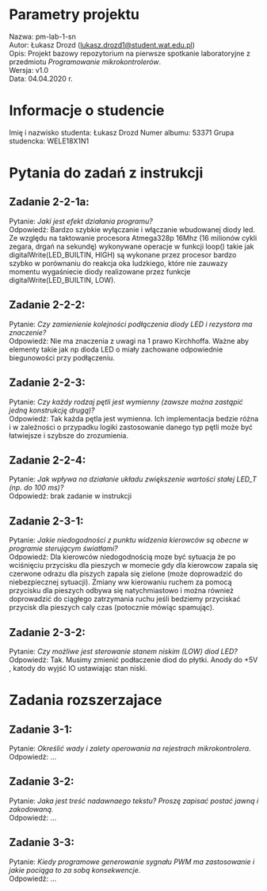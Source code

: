 # Parametry projektu
Nazwa:  pm-lab-1-sn  
Autor:  Łukasz Drozd (lukasz.drozd1@student.wat.edu.pl)  
Opis:   Projekt bazowy repozytorium na pierwsze spotkanie laboratoryjne z przedmiotu *Programowanie mikrokontrolerów*.  
Wersja: v1.0  
Data:   04.04.2020 r.  

# Informacje o studencie
Imię i nazwisko studenta:   Łukasz Drozd
Numer albumu:               53371 
Grupa studencka:            WELE18X1N1

# Pytania do zadań z instrukcji
## Zadanie 2-2-1a:
Pytanie:    *Jaki jest efekt działania programu?*  
Odpowiedź:  Bardzo szybkie wyłączanie i włączanie wbudowanej diody led. Ze względu na taktowanie procesora Atmega328p 16Mhz (16 milionów cykli zegara, drgań na sekundę) wykonywane operacje w funkcji loop() takie jak digitalWrite(LED_BUILTIN, HIGH) są wykonane przez procesor bardzo szybko w porównaniu do reakcja oka ludzkiego, które nie zauwazy momentu wygaśniecie diody realizowane przez funkcje digitalWrite(LED_BUILTIN, LOW).

## Zadanie 2-2-2:
Pytanie:    *Czy zamienienie kolejności podłączenia diody LED i rezystora ma znaczenie?*  
Odpowiedź:  Nie ma znaczenia z uwagi na 1 prawo Kirchhoffa. Ważne aby elementy takie jak np dioda LED o miały zachowane odpowiednie biegunowości przy podłączeniu.

## Zadanie 2-2-3:
Pytanie:    *Czy każdy rodzaj pętli jest wymienny (zawsze można zastąpić jedną konstrukcję drugą)?*  
Odpowiedź:  Tak każda pętla jest wymienna. Ich implementacja bedzie różna i w zależności o przypadku logiki zastosowanie danego typ pętli może być łatwiejsze i szybsze do zrozumienia.

## Zadanie 2-2-4:
Pytanie:    *Jak wpływa na działanie układu zwiększenie wartości stałej LED_T (np. do 100 ms)?*  
Odpowiedź:  brak zadanie w instrukcji

## Zadanie 2-3-1:
Pytanie:    *Jakie niedogodności z punktu widzenia kierowców są obecne w programie sterującym światłami?*  
Odpowiedź:  Dla kierowców niedogodnością moze być sytuacja że po wciśnięciu przycisku dla pieszych w momecie gdy dla kierowcow zapala się czerwone odrazu dla piszych zapala się zielone (może doprowadzić do niebezpiecznej sytuacji). Zmiany ww kierowaniu ruchem za pomocą przycisku dla pieszych odbywa się natychmiastowo i można również doprowadzić do ciągłego zatrzymania ruchu jeśli bedziemy przyciskać przycisk dla pieszych caly czas (potocznie mówiąc spamując). 

## Zadanie 2-3-2:
Pytanie:    *Czy możliwe jest sterowanie stanem niskim (LOW) diod LED?*  
Odpowiedź:  Tak. Musimy zmienić podłaczenie diod do płytki. Anody do +5V , katody do wyjść IO ustawiając stan niski.

# Zadania rozszerzajace
## Zadanie 3-1:
Pytanie:    *Określić wady i zalety operowania na rejestrach mikrokontrolera.*  
Odpowiedź:  ...

## Zadanie 3-2:
Pytanie:    *Jaka jest treść nadawnaego tekstu? Proszę zapisać postać jawną i zakodowaną.*  
Odpowiedź:  ...

## Zadanie 3-3:
Pytanie:    *Kiedy programowe generowanie sygnału PWM ma zastosowanie i jakie pociąga to za sobą konsekwencje.*  
Odpowiedź:  ...
